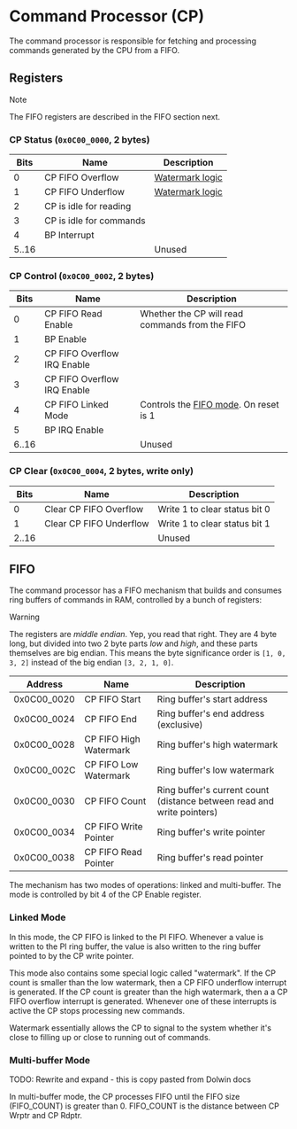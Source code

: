 # Command Processor (CP)

The command processor is responsible for fetching and processing commands generated by the CPU from
a FIFO.

## Registers

> [!NOTE]
> The FIFO registers are described in the FIFO section next.

### CP Status (`0x0C00_0000`, 2 bytes)

| Bits  | Name                    | Description                     |
| ----- | ----------------------- | ------------------------------- |
| 0     | CP FIFO Overflow        | [Watermark logic](#linked-mode) |
| 1     | CP FIFO Underflow       | [Watermark logic](#linked-mode) |
| 2     | CP is idle for reading  |                                 |
| 3     | CP is idle for commands |                                 |
| 4     | BP Interrupt            |                                 |
| 5..16 |                         | Unused                          |

### CP Control (`0x0C00_0002`, 2 bytes)

| Bits  | Name                        | Description                                     |
| ----- | --------------------------- | ----------------------------------------------- |
| 0     | CP FIFO Read Enable         | Whether the CP will read commands from the FIFO |
| 1     | BP Enable                   |                                                 |
| 2     | CP FIFO Overflow IRQ Enable |                                                 |
| 3     | CP FIFO Overflow IRQ Enable |                                                 |
| 4     | CP FIFO Linked Mode         | Controls the [FIFO mode](#fifo). On reset is 1  |
| 5     | BP IRQ Enable               |                                                 |
| 6..16 |                             | Unused                                          |

### CP Clear (`0x0C00_0004`, 2 bytes, write only)

| Bits  | Name                    | Description                   |
| ----- | ----------------------- | ----------------------------- |
| 0     | Clear CP FIFO Overflow  | Write 1 to clear status bit 0 |
| 1     | Clear CP FIFO Underflow | Write 1 to clear status bit 1 |
| 2..16 |                         | Unused                        |

## FIFO

The command processor has a FIFO mechanism that builds and consumes ring buffers of commands in RAM,
controlled by a bunch of registers:

> [!WARNING]
> The registers are _middle endian_. Yep, you read that right. They are 4 byte long, but divided into
> two 2 byte parts _low_ and _high_, and these parts themselves are big endian. This means the byte
> significance order is `[1, 0, 3, 2]` instead of the big endian `[3, 2, 1, 0]`.

| Address     | Name                   | Description                                                            |
| ----------- | ---------------------- | ---------------------------------------------------------------------- |
| 0x0C00_0020 | CP FIFO Start          | Ring buffer's start address                                            |
| 0x0C00_0024 | CP FIFO End            | Ring buffer's end address (exclusive)                                  |
| 0x0C00_0028 | CP FIFO High Watermark | Ring buffer's high watermark                                           |
| 0x0C00_002C | CP FIFO Low Watermark  | Ring buffer's low watermark                                            |
| 0x0C00_0030 | CP FIFO Count          | Ring buffer's current count (distance between read and write pointers) |
| 0x0C00_0034 | CP FIFO Write Pointer  | Ring buffer's write pointer                                            |
| 0x0C00_0038 | CP FIFO Read Pointer   | Ring buffer's read pointer                                             |

The mechanism has two modes of operations: linked and multi-buffer. The mode is controlled by bit
4 of the CP Enable register.

### Linked Mode

In this mode, the CP FIFO is linked to the PI FIFO. Whenever a value is written to the PI ring buffer,
the value is also written to the ring buffer pointed to by the CP write pointer.

This mode also contains some special logic called "watermark". If the CP count is smaller than the
low watermark, then a CP FIFO underflow interrupt is generated. If the CP count is greater than the
high watermark, then a a CP FIFO overflow interrupt is generated. Whenever one of these interrupts
is active the CP stops processing new commands.

Watermark essentially allows the CP to signal to the system whether it's close to filling up or
close to running out of commands.

### Multi-buffer Mode

TODO: Rewrite and expand - this is copy pasted from Dolwin docs

In multi-buffer mode, the CP processes FIFO until the FIFO size (FIFO_COUNT) is greater than 0. FIFO_COUNT is the distance between CP Wrptr and CP Rdptr.
